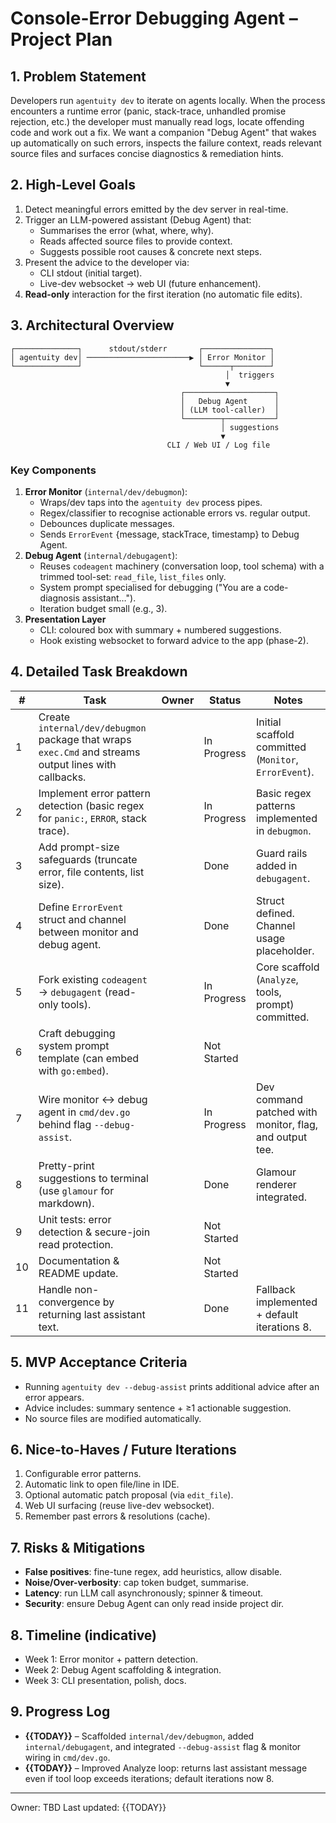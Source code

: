 # Console-Error Debugging Agent – Project Plan

## 1. Problem Statement
Developers run `agentuity dev` to iterate on agents locally. When the process encounters a runtime error (panic, stack-trace, unhandled promise rejection, etc.) the developer must manually read logs, locate offending code and work out a fix. We want a companion "Debug Agent" that wakes up automatically on such errors, inspects the failure context, reads relevant source files and surfaces concise diagnostics & remediation hints.

## 2. High-Level Goals
1. Detect meaningful errors emitted by the dev server in real-time.
2. Trigger an LLM-powered assistant (Debug Agent) that:
   - Summarises the error (what, where, why).
   - Reads affected source files to provide context.
   - Suggests possible root causes & concrete next steps.
3. Present the advice to the developer via:
   - CLI stdout (initial target).
   - Live-dev websocket → web UI (future enhancement).
4. **Read-only** interaction for the first iteration (no automatic file edits).

## 3. Architectural Overview
```text
┌──────────────┐      stdout/stderr       ┌───────────────┐
│ agentuity dev│ ───────────────────────▶ │ Error Monitor │
└──────────────┘                          └──────┬────────┘
                                                │  triggers
                                                ▼
                                      ┌────────────────────┐
                                      │   Debug Agent      │
                                      │ (LLM tool-caller)  │
                                      └────────┬───────────┘
                                               │ suggestions
                                               ▼
                                   CLI / Web UI / Log file
```

### Key Components
1. **Error Monitor** (`internal/dev/debugmon`):
   - Wraps/dev taps into the `agentuity dev` process pipes.
   - Regex/classifier to recognise actionable errors vs. regular output.
   - Debounces duplicate messages.
   - Sends `ErrorEvent` {message, stackTrace, timestamp} to Debug Agent.
2. **Debug Agent** (`internal/debugagent`):
   - Reuses `codeagent` machinery (conversation loop, tool schema) with a trimmed tool-set: `read_file`, `list_files` only.
   - System prompt specialised for debugging ("You are a code-diagnosis assistant…").
   - Iteration budget small (e.g., 3).
3. **Presentation Layer**
   - CLI: coloured box with summary + numbered suggestions.
   - Hook existing websocket to forward advice to the app (phase-2).

## 4. Detailed Task Breakdown
| # | Task | Owner | Status | Notes |
|---|------|-------|--------|-------|
| 1 | Create `internal/dev/debugmon` package that wraps `exec.Cmd` and streams output lines with callbacks. |  | In Progress | Initial scaffold committed (`Monitor`, `ErrorEvent`). |
| 2 | Implement error pattern detection (basic regex for `panic:`, `ERROR`, stack trace). |  | In Progress | Basic regex patterns implemented in `debugmon`. |
| 3 | Add prompt-size safeguards (truncate error, file contents, list size). |  | Done | Guard rails added in `debugagent`. |
| 4 | Define `ErrorEvent` struct and channel between monitor and debug agent. |  | Done | Struct defined. Channel usage placeholder. |
| 5 | Fork existing `codeagent` → `debugagent` (read-only tools). |  | In Progress | Core scaffold (`Analyze`, tools, prompt) committed. |
| 6 | Craft debugging system prompt template (can embed with `go:embed`). |  | Not Started |  |
| 7 | Wire monitor ↔ debug agent in `cmd/dev.go` behind flag `--debug-assist`. |  | In Progress | Dev command patched with monitor, flag, and output tee. |
| 8 | Pretty-print suggestions to terminal (use `glamour` for markdown). |  | Done | Glamour renderer integrated. |
| 9 | Unit tests: error detection & secure-join read protection. |  | Not Started |  |
| 10 | Documentation & README update. |  | Not Started |  |
| 11 | Handle non-convergence by returning last assistant text. |  | Done | Fallback implemented + default iterations 8. |

## 5. MVP Acceptance Criteria
- Running `agentuity dev --debug-assist` prints additional advice after an error appears.
- Advice includes: summary sentence + ≥1 actionable suggestion.
- No source files are modified automatically.

## 6. Nice-to-Haves / Future Iterations
1. Configurable error patterns.
2. Automatic link to open file/line in IDE.
3. Optional automatic patch proposal (via `edit_file`).
4. Web UI surfacing (reuse live-dev websocket).
5. Remember past errors & resolutions (cache).

## 7. Risks & Mitigations
- **False positives**: fine-tune regex, add heuristics, allow disable.
- **Noise/Over-verbosity**: cap token budget, summarise.
- **Latency**: run LLM call asynchronously; spinner & timeout.
- **Security**: ensure Debug Agent can only read inside project dir.

## 8. Timeline (indicative)
- Week 1: Error monitor + pattern detection.
- Week 2: Debug Agent scaffolding & integration.
- Week 3: CLI presentation, polish, docs.

## 9. Progress Log

- **{{TODAY}}** – Scaffolded `internal/dev/debugmon`, added `internal/debugagent`, and integrated `--debug-assist` flag & monitor wiring in `cmd/dev.go`. 
- **{{TODAY}}** – Improved Analyze loop: returns last assistant message even if tool loop exceeds iterations; default iterations now 8. 

---
Owner: TBD
Last updated: {{TODAY}} 